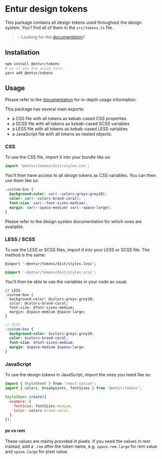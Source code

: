 # Entur design tokens

This package contains all design tokens used throughout the design system. You'l find all of them in the `src/tokens.ts` file.

> 💡 Looking for the [documentation](https://design.entur.org/komponenter/resources/tokens)?

## Installation

```sh
npm install @entur/tokens
# or if you are using Yarn:
yarn add @entur/tokens
```

## Usage

Please refer to the [documentation](https://design.entur.org/komponenter/resources/tokens) for in-depth usage information.

This package has several main exports:

- a CSS file with all tokens as kebab-cased CSS properties
- a SCSS file with all tokens as kebab-cased SCSS variables
- a LESS file with all tokens as kebab-cased LESS variables
- a JavaScript file with all tokens as nested objects.

### CSS

To use the CSS file, import it into your bundle like so:

```js
import '@entur/tokens/dist/styles.css';
```

You'll then have access to all design tokens as CSS variables. You can then use them like so:

```css
.custom-box {
  background-color: var(--colors-greys-grey10);
  color: var(--colors-brand-coral);
  font-size: var(--font-sizes-medium);
  margin: var(--space-medium) var(--space-large);
}
```

Please refer to the design system documentation for which ones are available.

### LESS / SCSS

To use the LESS or SCSS files, import it into your LESS or SCSS file. The method is the same:

```less
@import '~@entur/tokens/dist/styles.less';
```

```scss
@import '~@entur/tokens/dist/styles.scss';
```

You'll then be able to use the variables in your code as usual.

```less
// LESS
.custom-box {
  background-color: @colors-greys-grey10;
  color: @colors-brand-coral;
  font-size: @font-sizes-medium;
  margin: @space-medium @space-large;
}
```

```scss
// SCSS
.custom-box {
  background-color: $colors-greys-grey10;
  color: $colors-brand-coral;
  font-size: $font-sizes-medium;
  margin: $space-medium $space-large;
}
```

### JavaScript

To use the design tokens in JavaScript, import the ones you need like so:

```js
import { StyleSheet } from 'react-native';
import { colors, breakpoints, fontSizes } from '@entur/tokens';

StyleSheet.create({
  example: {
    fontSize: fontSizes.medium,
    color: colors.brand.coral,
  },
});
```

#### px vs rem

These values are mainly provided in pixels. If you need the values in rem instead, add a `.rem` after the token name, e.g. `space.rem.large` for rem value and `space.large` for pixel value.

